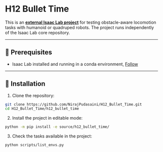 # H12 Bullet Time

This is an [**external Isaac Lab project**]((https://isaac-sim.github.io/IsaacLab/main/source/overview/own-project/template.html).) for testing obstacle-aware locomotion tasks with humanoid or quadruped robots. The project runs independently of the Isaac Lab core repository.  

---

## 🔹 Prerequisites

- Isaac Lab installed and running in a conda environment, [Follow](https://isaac-sim.github.io/IsaacLab/main/source/setup/installation/index.html)

---

## 🔹 Installation

1. Clone the repository:

```bash
git clone https://github.com/NirajPudasaini/H12_Bullet_Time.git
cd H12_Bullet_Time/h12_bullet_time
```

2. Install the project in editable mode:

```bash
python -m pip install -e source/h12_bullet_time/
```

3. Check the tasks available in the project:
```bash
python scripts/list_envs.py
```
